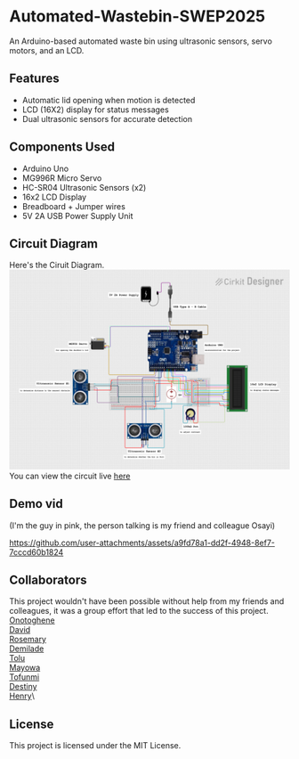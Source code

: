 # Automated-Wastebin-SWEP2025
An Arduino-based automated waste bin using ultrasonic sensors, servo motors, and an LCD.

## Features
- Automatic lid opening when motion is detected
- LCD (16X2) display for status messages
- Dual ultrasonic sensors for accurate detection

## Components Used
- Arduino Uno
- MG996R Micro Servo
- HC-SR04 Ultrasonic Sensors (x2)
- 16x2 LCD Display
- Breadboard + Jumper wires
- 5V 2A USB Power Supply Unit

## Circuit Diagram
Here's the Ciruit Diagram.
![Automated-Wastebin Schematic](schematic_diagram.png)
You can view the circuit live [here](https://app.cirkitdesigner.com/project/e07abbf7-10a8-403c-8b51-ef054732fe02)

## Demo vid
(I'm the guy in pink, the person talking is my friend and colleague Osayi)


https://github.com/user-attachments/assets/a9fd78a1-dd2f-4948-8ef7-7cccd60b1824

## Collaborators 
This project wouldn't have been possible without help from my friends and colleagues, it was a group effort that led to the success of this project.\
[Onotoghene](https://github.com/Kohwarien-Onotoghene)\
[David](https://github.com/Just-Code-X)\
[Rosemary](https://www.linkedin.com/in/rosemary-ogede-0529562a6/)\
[Demilade](https://www.linkedin.com/in/oluwademilade-salako-03693830a/)\
[Tolu](https://www.linkedin.com/in/toluwani-kayode-778a97339/)\
[Mayowa](https://www.linkedin.com/in/mayowa-soladoye-1536682a7/)\
[Tofunmi](https://www.linkedin.com/in/oluwatofunmi-otuneye/)\
[Destiny](https://www.linkedin.com/in/destiny-ekene-416108356/)\
[Henry](https://github.com/Draycole)\


## License
This project is licensed under the MIT License.
